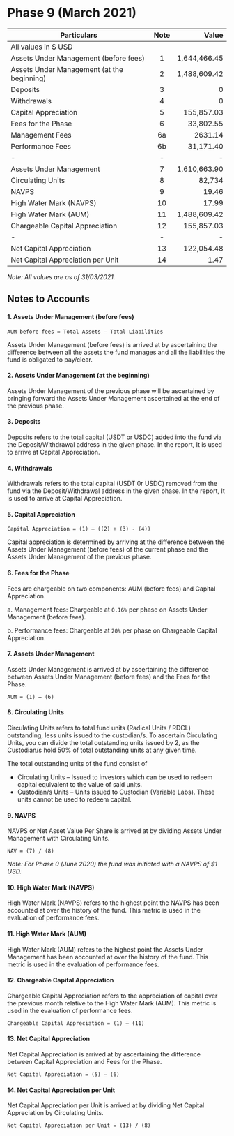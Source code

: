 # Phase 9 (March 2021)

| Particulars                                | Note | Value       |
|--------------------------------------------|:------:|-------------:|
| All values in $ USD                        |      |             |
| Assets Under Management (before fees)      | 1    | 1,644,466.45   |
| Assets Under Management (at the beginning) | 2    | 1,488,609.42   |
| Deposits                                   | 3    | 0            |
| Withdrawals                                | 4    | 0            |
| Capital Appreciation                       | 5    | 155,857.03  |
| Fees for the Phase                         | 6    | 33,802.55  |
|           Management Fees                  | 6a   | 2631.14   |
|           Performance Fees                 | 6b   | 31,171.40    |
| -                                          | -    | -            |
| Assets Under Management                    | 7    | 1,610,663.90 |
| Circulating Units                          | 8    | 82,734       |
| NAVPS                                      | 9    | 19.46  |
| High Water Mark (NAVPS)                    | 10   | 17.99  |
| High Water Mark (AUM)                      | 11   | 1,488,609.42   |
| Chargeable Capital Appreciation            | 12   | 155,857.03    |
| -                                          | -    | -            |
| Net Capital Appreciation                   | 13   | 122,054.48  |
| Net Capital Appreciation per Unit          | 14   | 1.47   |

*Note: All values are as of 31/03/2021.*

## Notes to Accounts

#### 1.	Assets Under Management (before fees)
```
AUM before fees = Total Assets – Total Liabilities
```
Assets Under Management (before fees) is arrived at by ascertaining the difference between all the assets the fund manages and all the liabilities the fund is obligated to pay/clear.

#### 2.	Assets Under Management (at the beginning)

Assets Under Management of the previous phase will be ascertained by bringing forward the Assets Under Management ascertained at the end of the previous phase.

#### 3.	Deposits

Deposits refers to the total capital (USDT or USDC) added into the fund via the Deposit/Withdrawal address in the given phase. In the report, It is used to arrive at Capital Appreciation.

#### 4.	Withdrawals

Withdrawals refers to the total capital (USDT 0r USDC) removed from the fund via the Deposit/Withdrawal address in the given phase. In the report, It is used to arrive at Capital Appreciation.

#### 5.	Capital Appreciation
```
Capital Appreciation = (1) – ((2) + (3) - (4))
```
Capital appreciation is determined by arriving at the difference between the Assets Under Management (before fees) of the current phase and the Assets Under Management of the previous phase.

#### 6.	Fees for the Phase

Fees are chargeable on two components: AUM (before fees) and Capital Appreciation.

a.	Management fees: Chargeable at `0.16%` per phase on Assets Under Management (before fees).

b.	Performance fees: Chargeable at `20%` per phase on Chargeable Capital Appreciation.

#### 7.	Assets Under Management

Assets Under Management is arrived at by ascertaining the difference between Assets Under Management (before fees) and the Fees for the Phase.
```
AUM = (1) – (6)
```
#### 8.	Circulating Units

Circulating Units refers to total fund units (Radical Units / RDCL) outstanding, less units issued to the custodian/s. To ascertain Circulating Units, you can divide the total outstanding units issued by 2, as the Custodian/s hold 50% of total outstanding units at any given time.

The total outstanding units of the fund consist of
-	Circulating Units – Issued to investors which can be used to redeem capital equivalent to the value of said units.
-	Custodian/s Units – Units issued to Custodian (Variable Labs). These units cannot be used to redeem capital.


#### 9.	NAVPS

NAVPS or Net Asset Value Per Share is arrived at by dividing Assets Under Management with Circulating Units.
```
NAV = (7) / (8)
```

*Note: For Phase 0 (June 2020) the fund was initiated with a NAVPS of $1 USD.*



#### 10.	High Water Mark (NAVPS)

High Water Mark (NAVPS) refers to the highest point the NAVPS has been accounted at over the history of the fund. This metric is used in the evaluation of performance fees.


#### 11.	High Water Mark (AUM)

High Water Mark (AUM) refers to the highest point the Assets Under Management has been accounted at over the history of the fund. This metric is used in the evaluation of performance fees.


#### 12.	Chargeable Capital Appreciation

Chargeable Capital Appreciation refers to the appreciation of capital over the previous month relative to the High Water Mark (AUM). This metric is used in the evaluation of performance fees.
```
Chargeable Capital Appreciation = (1) – (11)
```

#### 13.	Net Capital Appreciation

Net Capital Appreciation is arrived at by ascertaining the difference between Capital Appreciation and Fees for the Phase.
```
Net Capital Appreciation = (5) – (6)
```


#### 14.	Net Capital Appreciation per Unit

Net Capital Appreciation per Unit is arrived at by dividing Net Capital Appreciation by Circulating Units.
```
Net Capital Appreciation per Unit = (13) / (8)
```
